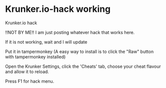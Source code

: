 # Krunker.io-hack working
Krunker.io hack

!!NOT BY ME!!  I am just posting whatever hack that works here.

If it is not working, wait and I will update

Put it in tampermonkey (A easy way to install is to click the "Raw" button with tampermonkey installed)

Open the Krunker Settings, click the 'Cheats' tab, choose your cheat flavour and allow it to reload. 

Press F1 for hack menu.
